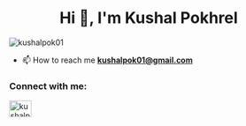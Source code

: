 <h1 align="center">Hi 👋, I'm Kushal Pokhrel</h1>
<p align="left"> <img src="https://komarev.com/ghpvc/?username=kushalpok01&label=Profile%20views&color=0e75b6&style=flat" alt="kushalpok01" /> </p>

- 📫 How to reach me **kushalpok01@gmail.com**

<h3 align="left">Connect with me:</h3>
<p align="left">
<a href="https://linkedin.com/in/kushalpokhrel01" target="blank"><img align="center" src="https://raw.githubusercontent.com/rahuldkjain/github-profile-readme-generator/master/src/images/icons/Social/linked-in-alt.svg" alt="kushalpokhrel01" height="30" width="40" /></a>
</p>
